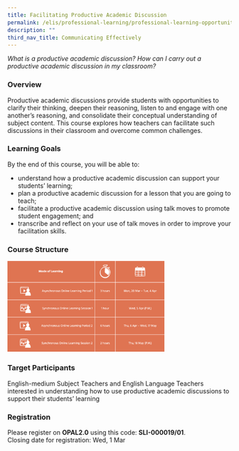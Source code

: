 ```yaml
---
title: Facilitating Productive Academic Discussion
permalink: /elis/professional-learning/professional-learning-opportunities/facilitating-academic-discussion/
description: ""
third_nav_title: Communicating Effectively
---
```

<em>What is a productive academic discussion? How can I carry out a productive academic discussion in my classroom?</em>

### Overview

Productive academic discussions provide students with opportunities to clarify their thinking, deepen their reasoning, listen to and engage with one another’s reasoning, and consolidate their conceptual understanding of subject content. This course explores how teachers can facilitate such discussions in their classroom and overcome common challenges.

### Learning Goals

By the end of this course, you will be able to:

*   understand how a productive academic discussion can support your students’ learning;
*   plan a productive academic discussion for a lesson that you are going to teach;
*   facilitate a productive academic discussion using talk moves to promote student engagement; and
*   transcribe and reflect on your use of talk moves in order to improve your facilitation skills.

### Course Structure

<img src="/images/course%20structure%202.png" 
     style="width:70%">
		 
### Target Participants

English-medium Subject Teachers and English Language Teachers interested in understanding how to use productive academic discussions to support their students’ learning

### Registration


Please register on **OPAL2.0** using this code: **SLI-000019/01**.  
Closing date for registration: Wed, 1 Mar